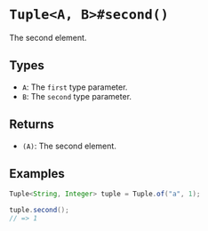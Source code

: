 # `Tuple<A, B>#second()`

The second element.

## Types

* `A`: The `first` type parameter.
* `B`: The `second` type parameter.

## Returns

* `(A)`: The second element.

## Examples

```java
Tuple<String, Integer> tuple = Tuple.of("a", 1);

tuple.second();
// => 1
```
